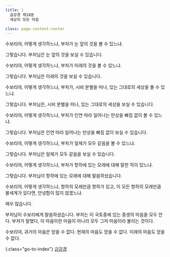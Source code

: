 ```yaml
---
title: |
  금강경 제18분
  세상의 모든 마음

class: page-content-center
---
```


수보리야, 어떻게 생각하느냐,
부처가 눈 앞의 것을 볼 수 있느냐.

그렇습니다.
부처님은 눈 앞의 것을 보실 수 있습니다.

수보리야, 어떻게 생각하느냐,
부처가 미래의 것을 볼 수 있느냐.

그렇습니다.
부처님은 미래의 것을 보실 수 있습니다.

수보리야, 어떻게 생각하느냐,
부처가, 시비 분별을 떠나, 있는 그대로의 세상을 볼 수 있느냐.

그렇습니다.
부처님은, 시비 분별을 떠나, 있는 그대로의 세상을 보실 수 있습니다.

수보리야, 어떻게 생각하느냐,
부처가 인연 따라 일어나는 만상을 빠짐 없이 볼 수 있느냐.

그렇습니다.
부처님은 인연 따라 일어나는 만상을 빠짐 없이 보실 수 있습니다.

수보리야, 어떻게 생각하느냐,
부처가 일체가 모두 같음을 볼 수 있느냐.

그렇습니다.
부처님은 일체가 모두 같음을 보실 수 있습니다.

수보리야, 어떻게 생각하느냐,
부처가 항하에 있는 모래에 대해 말한 적이 있느냐.

그렇습니다.
부처님이 항하에 있는 모래에 대해 말씀하셨습니다.

수보리야, 어떻게 생각하느냐,
항하의 모래만큼 항하가 있고,
이 모든 항하의 모래만큼 불세계가 있다면,
안녕함이 많지 않겠느냐.

매우 많습니다.

부처님이 수보리에게 말씀하셨습니다.
부처는 이 국토중에 있는 중생의 마음을 모두 안다.
부처가 말했다, 이 마음이란 마음이 아니라
모두 그저 마음이라 불리는 것이다.

수보리야,
과거의 마음은 얻을 수 없다.
현재의 마음도 얻을 수 없다.
미래의 마음도 얻을 수 없다.

{:class="go-to-index"}
[금강경](index)